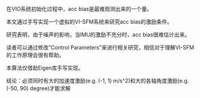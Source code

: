 在VIO系统初始化过程中，acc bias是最难观测出来的一个量。

本文通过手写实现一个虚拟的VI-SFM系统来研究acc bias的激励条件。

研究表明，由于噪声的影响，当IMU的激励不充分时，acc bias很难估计出来。

读者可以通过修改"Control Parameters"来进行相关研究，相信对于理解VI-SFM的工作原理会很有帮助。

本算法仅借助Eigen库手写实现。

结论：必须同时有大的加速度激励(e.g. (-1, 1) m/s^2)和大的各轴角度激励(e.g. (-50, 90) degree)才能求解
